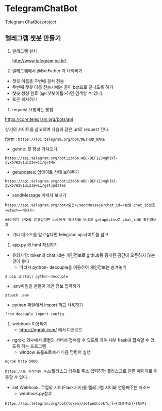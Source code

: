 # TelegramChatBot
Telegram ChatBot project
## 텔레그램 챗봇 만들기

1. 텔레그램 설치

   http://www.telegram.pe.kr/

2. 텔레그램에서 @BotFather 과 대화하기

- 챗봇 이름을 두번에 걸쳐 전송
- 두번째 챗봇 이름 전송시에는 끝이 bot으로 끝나도록 하기
- 챗봇 생성 완료 (@<챗봇이름>하면 검색할 수 있다)
- 토큰 복사하기

1. request 요청하는 방법

https://core.telegram.org/bots/api

상기의 사이트를 참고하여 다음과 같은 url로 request 한다.

form : `https://api.telegram.org/bot/METHOD_NAME`

- getme: 봇 정보 가져오기

```
https://api.telegram.org/bot123456:ABC-DEF1234ghIkl-zyx57W2v1u123ew11/getMe
```

- getupdates: 업데이트 상태 보여주기

```
https://api.telegram.org/bot123456:ABC-DEF1234ghIkl-zyx57W2v1u123ew11/getupdates
```

- sendMessage:메세지 보내기

```
https://api.telegram.org/bot<토큰>/sendMessage?chat_id=<보낼 chat_id번호>&text=<메세지>

##아이디 번호를 알고싶다면 bot에게 메세지를 보내고 getupdates로 chat_id를 확인해보자 
```

- 기타 메소드를 알고싶다면 telegram api사이트를 참고

1. app.py 와 html 작성하기

- 유의사항: token과 chat_id는 개인정보로 github등 공개된 공간에 오픈하지 않는것이 좋다
  - 따라서 python- decouple을 이용하여 개인정보는 숨겨놓기

```
$ pip install python-decouple
```

- .env파일을 만들어 개인 정보 입력하기

```
$touch .env
```

- python 파일에서 import 하고 사용하기

```
from decouple import config
```

1. webhook 이용하기
   - https://ngrok.com/ 에서 다운로드

- ngrok: 외부에서 로컬의 서버에 접속할 수 있도록 하여 내부 flask에 접속할 수 있도록 하는 프로그램
  - window 프롬프트에서 다음 명령어 실행

```
ngrok http 5000
```

`https://로 시작하는 주소`/플라스크 라우트 주소 입력하면 플라스크로 만든 페이지로 이동할 수 있다.

- set Webhook: 로컬의 서버(Flask서버)를 텔레그램 서버와 연동해주는 매소드
  - webhook.py참고

```
https://api.telegram.org/bot{token}/setwebhook?url={웹훅주소}/{토큰}
```
